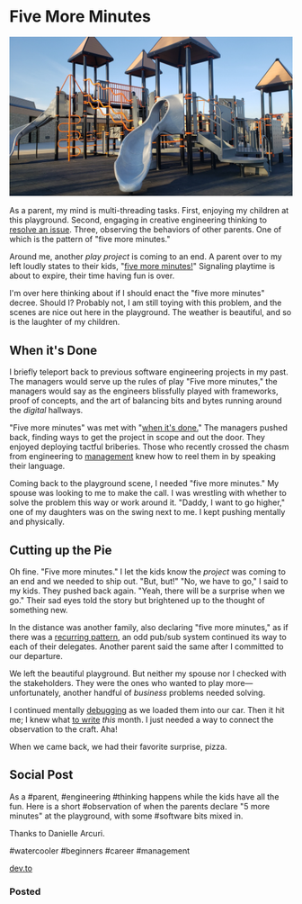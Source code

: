 # Five More Minutes

![Photo by Dave Sherrill on Unsplash](images/50-01.jpeg)

As a parent, my mind is multi-threading tasks. First, enjoying my children at this playground. Second, engaging in creative engineering thinking to [resolve an issue](https://dev.to/solidi/what-is-a-software-engineer-anyway-3fb2). Three, observing the behaviors of other parents. One of which is the pattern of "five more minutes."

Around me, another _play project_ is coming to an end. A parent over to my left loudly states to their kids, "[five more minutes!](https://lifehacker.com/what-to-tell-your-kid-instead-of-five-more-minutes-1836058634)" Signaling playtime is about to expire, their time having fun is over.

I'm over here thinking about if I should enact the "five more minutes" decree. Should I? Probably not, I am still toying with this problem, and the scenes are nice out here in the playground. The weather is beautiful, and so is the laughter of my children.

## When it's Done

I briefly teleport back to previous software engineering projects in my past. The managers would serve up the rules of play "Five more minutes," the managers would say as the engineers blissfully played with frameworks, proof of concepts, and the art of balancing bits and bytes running around the _digital_ hallways.

"Five more minutes" was met with "[when it's done.](https://medium.com/super-jump/building-a-popular-half-life-mod-during-the-rise-of-counter-strike-fec6a5b9fd8f?sk=6d1427b3f1d832df06bd5b07aaa456bb)" The managers pushed back, finding ways to get the project in scope and out the door. They enjoyed deploying tactful briberies. Those who recently crossed the chasm from engineering to [management](https://dev.to/solidi/what-is-an-engineering-manager-anyway-4and) knew how to reel them in by speaking their language.

Coming back to the playground scene, I needed "five more minutes." My spouse was looking to me to make the call. I was wrestling with whether to solve the problem this way or work around it. "Daddy, I want to go higher," one of my daughters was on the swing next to me. I kept pushing mentally and physically.

## Cutting up the Pie

Oh fine. "Five more minutes." I let the kids know the _project_ was coming to an end and we needed to ship out. "But, but!" "No, we have to go," I said to my kids. They pushed back again. "Yeah, there will be a surprise when we go." Their sad eyes told the story but brightened up to the thought of something new.

In the distance was another family, also declaring "five more minutes," as if there was a [recurring pattern](https://dev.to/solidi/the-joy-of-collecting-timeless-engineering-posts-5el3), an odd pub/sub system continued its way to each of their delegates. Another parent said the same after I committed to our departure.

We left the beautiful playground. But neither my spouse nor I checked with the stakeholders. They were the ones who wanted to play more—unfortunately, another handful of _business_ problems needed solving.

I continued mentally [debugging](https://dev.to/solidi/short-circuiting-fantastical-debugging-ig3) as we loaded them into our car. Then it hit me; I knew what [to write](https://medium.com/@solidi/the-one-about-blogging-cd9e65a2055b) _this_ month. I just needed a way to connect the observation to the craft. Aha!

When we came back, we had their favorite surprise, pizza.

## Social Post

As a #parent, #engineering #thinking happens while the kids have all the fun. Here is a short #observation of when the parents declare "5 more minutes" at the playground, with some #software bits mixed in.

Thanks to Danielle Arcuri.

#watercooler #beginners #career #management

[dev.to](https://dev.to/solidi/five-more-minutes-5b7d)

### Posted
